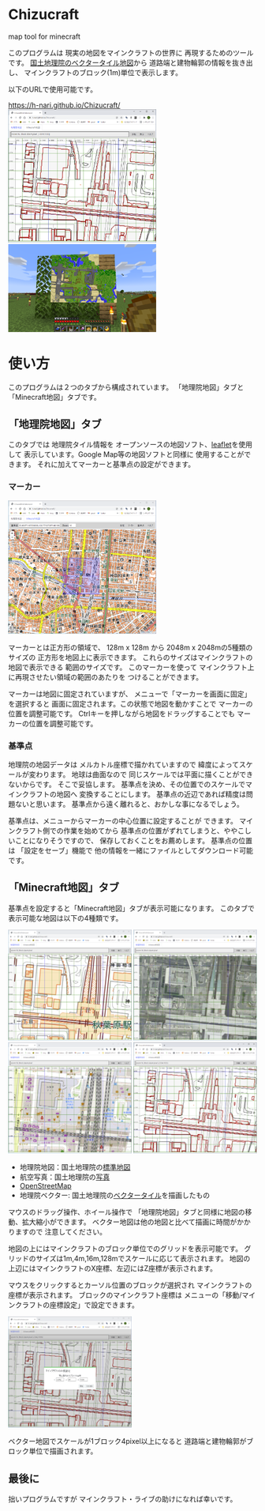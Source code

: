 # Chizucraft

map tool for minecraft

このプログラムは
現実の地図をマインクラフトの世界に
再現するためのツールです。
[国土地理院のベクタータイル地図](https://maps.gsi.go.jp/development/ichiran.html)から
道路端と建物輪郭の情報を抜き出し、
マインクラフトのブロック(1m)単位で表示します。

以下のURLで使用可能です。

<a href="https://h-nari.github.io/Chizucraft/">
https://h-nari.github.io/Chizucraft/</a>

<img src="https://raw.githubusercontent.com/h-nari/Chizucraft/main/img/sc211215a1.png" width="300">
<img src="https://raw.githubusercontent.com/h-nari/Chizucraft/main/img/sc211215b1.png" width="300">

# 使い方

このプログラムは２つのタブから構成されています。
「地理院地図」タブと「Minecraft地図」タブです。

## 「地理院地図」タブ

このタブでは
地理院タイル情報を
オープンソースの地図ソフト、[leaflet](https://leafletjs.com/)を使用して
表示しています。Google Map等の地図ソフトと同様に
使用することができます。
それに加えてマーカーと基準点の設定ができます。

### マーカー

<img src="https://raw.githubusercontent.com/h-nari/Chizucraft/main/img/sc211215a2.png" width="300">

マーカーとは正方形の領域で、
128m x 128m から 2048m x 2048mの5種類のサイズの
正方形を地図上に表示できます。
これらのサイズはマインクラフトの地図で表示できる
範囲のサイズです。
このマーカーを使って
マインクラフト上に再現させたい領域の範囲のあたりを
つけることができます。

マーカーは地図に固定されていますが、
メニューで「マーカーを画面に固定」を選択すると
画面に固定されます。この状態で地図を動かすことで
マーカーの位置を調整可能です。
Ctrlキーを押しながら地図をドラッグすることでも
マーカーの位置を調整可能です。

### 基準点

地理院の地図データは
メルカトル座標で描かれていますので
緯度によってスケールが変わります。
地球は曲面なので
同じスケールでは平面に描くことができないからです。
そこで妥協します。
基準点を決め、その位置でのスケールでマインクラフトの地図へ
変換することにします。
基準点の近辺であれば精度は問題ないと思います。
基準点から遠く離れると、おかしな事になるでしょう。

基準点は、メニューからマーカーの中心位置に設定することが
できます。 マインクラフト側での作業を始めてから
基準点の位置がずれてしまうと、ややこしいことになりそうですので、
保存しておくことをお薦めします。
基準点の位置は
「設定をセーブ」機能で
他の情報を一緒にファイルとしてダウンロード可能です。

## 「Minecraft地図」タブ

基準点を設定すると「Minecraft地図」タブが表示可能になります。
このタブで表示可能な地図は以下の4種類です。

<img src="https://raw.githubusercontent.com/h-nari/Chizucraft/main/img/sc211215a3.png" width="250">
<img src="https://raw.githubusercontent.com/h-nari/Chizucraft/main/img/sc211215a4.png" width="250">
<img src="https://raw.githubusercontent.com/h-nari/Chizucraft/main/img/sc211215a5.png" width="250">
<img src="https://raw.githubusercontent.com/h-nari/Chizucraft/main/img/sc211215a1.png" width="250">




* 地理院地図：国土地理院の[標準地図](https://maps.gsi.go.jp/development/ichiran.html#std2)
* 航空写真：国土地理院の[写真](https://maps.gsi.go.jp/development/ichiran.html#seamlessphoto)
* [OpenStreetMap](https://openstreetmap.jp/)
* 地理院ベクター: 国土地理院の[ベクタータイル](https://maps.gsi.go.jp/development/vt.html)を描画したもの

マウスのドラッグ操作、ホイール操作で
「地理院地図」タブと同様に地図の移動、拡大縮小ができます。
ベクター地図は他の地図と比べて描画に時間がかかりますので
注意してください。

地図の上にはマインクラフトのブロック単位でのグリッドを表示可能です。
グリッドのサイズは1m,4m,16m,128mでスケールに応じて表示されます。
地図の上辺にはマインクラフトのX座標、左辺にはZ座標が表示されます。

マウスをクリックするとカーソル位置のブロックが選択され
マインクラフトの座標が表示されます。
ブロックのマインクラフト座標は
メニューの「移動/マインクラフトの座標設定」で設定できます。

<img src="https://raw.githubusercontent.com/h-nari/Chizucraft/main/img/sc211215a6.png" width="250">

ベクター地図でスケールが1ブロック4pixel以上になると
道路端と建物輪郭がブロック単位で描画されます。

## 最後に

拙いプログラムですが
マインクラフト・ライブの助けになれば幸いです。


